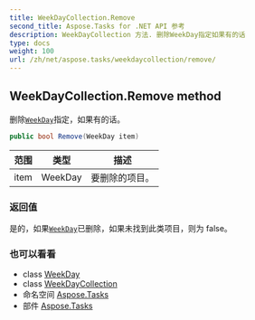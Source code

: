 ```yaml
---
title: WeekDayCollection.Remove
second_title: Aspose.Tasks for .NET API 参考
description: WeekDayCollection 方法. 删除WeekDay指定如果有的话
type: docs
weight: 100
url: /zh/net/aspose.tasks/weekdaycollection/remove/
---
```

## WeekDayCollection.Remove method

删除[`WeekDay`](../../weekday/)指定，如果有的话。

```csharp
public bool Remove(WeekDay item)
```

| 范围 | 类型 | 描述 |
| --- | --- | --- |
| item | WeekDay | 要删除的项目。 |

### 返回值

是的，如果[`WeekDay`](../../weekday/)已删除，如果未找到此类项目，则为 false。

### 也可以看看

* class [WeekDay](../../weekday/)
* class [WeekDayCollection](../)
* 命名空间 [Aspose.Tasks](../../weekdaycollection/)
* 部件 [Aspose.Tasks](../../../)


